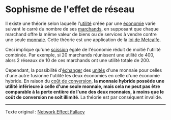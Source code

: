Sophisme de l'effet de réseau
=============================

Il existe une théorie selon laquelle l'[utilité](ch101-glossary.md#utilité) créée par une [économie](ch101-glossary.md#économie) varie suivant le carré du nombre de ses [marchands](ch101-glossary.md#marchand), en supposant que chaque marchand offre la même valeur de biens ou de services à vendre contre une seule [monnaie](ch101-glossary.md#monnaie). Cette théorie est une application de la [loi de Metcalfe](https://fr.wikipedia.org/wiki/Loi_de_Metcalfe).

Ceci implique qu'une [scission](ch101-glossary.md#scission) égale de l'économie réduit de moitié l'utilité combinée. Par exemple, si 20 marchands réunissent une utilité de 400, alors 2 réseaux de 10 de ces marchands ont une utilité totale de 200.

Cependant, la possibilité d'[échanger](ch101-glossary.md#échange) des [unités](ch101-glossary.md#unité) d'une monnaie pour celles d'une autre fusionne l'utilité les deux économies en celle d'une économie hybride. En raison du [coût de conversion](ch020-consolidation-principle.md), **la monnaie hybride possède une utilité inférieure à celle d'une seule monnaie, mais cela ne peut pas être comparable à la perte entière de l'une des deux monnaies, à moins que le coût de conversion ne soit illimité**. La théorie est par conséquent invalide.

---

Texte original : [Network Effect Fallacy](https://github.com/libbitcoin/libbitcoin-system/wiki/Network-Effect-Fallacy)
